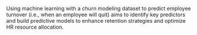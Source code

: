 
Using machine learning with a churn modeling dataset to predict employee turnover (i.e., when an employee will quit) aims to identify key predictors and build predictive models to enhance retention strategies and optimize HR resource allocation.
